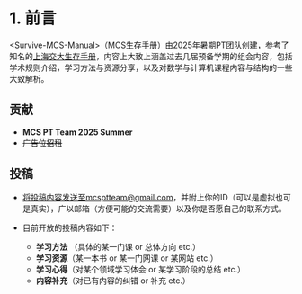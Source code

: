 # 1. 前言

\<Survive-MCS-Manual\>（MCS生存手册）由2025年暑期PT团队创建，参考了知名的[上海交大生存手册](https://survivesjtu.gitbook.io/survivesjtumanual)，内容上大致上涵盖过去几届预备学期的组会内容，包括学术规则介绍，学习方法与资源分享，以及对数学与计算机课程内容与结构的一些大致解析。



## 贡献

-   **MCS PT Team 2025 Summer**
-   ~~广告位招租~~



## 投稿

-   将投稿内容发送至mcsptteam@gmail.com，并附上你的ID（可以是虚拟也可是真实），广以邮箱（方便可能的交流需要）以及你是否愿自己的联系方式。

-   目前开放的投稿内容如下：
    -   **学习方法** （具体的某一门课 or 总体方向 etc.）
    -   **学习资源**（某一本书 or 某一门网课 or 某网站 etc.）
    -   **学习心得**（对某个领域学习体会 or 某学习阶段的总结 etc.）
    -   **内容补充**（对已有内容的纠错 or 补充 etc.）
